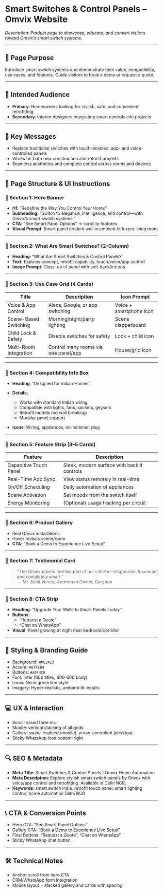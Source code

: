 # Smart Switches & Control Panels – Omvix Website

_Description: Product page to showcase, educate, and convert visitors toward Omvix’s smart switch systems._

---

## 🎯 Page Purpose

Introduce smart switch systems and demonstrate their value, compatibility, use cases, and features. Guide visitors to book a demo or request a quote.

---

## 👥 Intended Audience

- **Primary**: Homeowners looking for stylish, safe, and convenient retrofitting
- **Secondary**: Interior designers integrating smart controls into projects

---

## 🔑 Key Messages

- Replace traditional switches with touch-enabled, app- and voice-controlled panels
- Works for both new construction and retrofit projects
- Seamless aesthetics and complete control across rooms and devices

---

## 🧱 Page Structure & UI Instructions

### 🔹 Section 1: Hero Banner

- **H1**: “Redefine the Way You Control Your Home”
- **Subheading**: “Switch to elegance, intelligence, and control—with Omvix’s smart switch systems.”
- **CTA**: “See Smart Panel Options” → scroll to features
- **Visual Prompt**: Smart panel on dark wall in ambient-lit luxury living room

---

### 🔹 Section 2: What Are Smart Switches? (2-Column)

- **Heading**: “What Are Smart Switches & Control Panels?”
- **Text**: Explains concept, retrofit capability, touch/voice/app control
- **Image Prompt**: Close-up of panel with soft-backlit icons

---

### 🔹 Section 3: Use Case Grid (4 Cards)

| Title                | Description                                 | Icon Prompt             |
|----------------------|---------------------------------------------|--------------------------|
| Voice & App Control  | Alexa, Google, or app switching              | Voice + smartphone icon |
| Scene-Based Switching| Morning/night/party lighting                 | Scene clapperboard      |
| Child Lock & Safety  | Disable switches for safety                 | Lock + child icon       |
| Multi-Room Integration| Control many rooms via one panel/app       | House/grid icon         |

---

### 🔹 Section 4: Compatibility Info Box

- **Heading**: “Designed for Indian Homes”
- **Details**:
  - Works with standard Indian wiring
  - Compatible with lights, fans, sockets, geysers
  - Retrofit models (no wall breaking)
  - Modular panel support

- **Icons**: Wiring, appliances, no-hammer, plug

---

### 🔹 Section 5: Feature Strip (3–5 Cards)

| Feature               | Description                                 |
|-----------------------|---------------------------------------------|
| Capacitive Touch Panel| Sleek, modern surface with backlit controls |
| Real-Time App Sync    | View status remotely in real-time           |
| On/Off Scheduling     | Daily automation of appliances              |
| Scene Activation      | Set moods from the switch itself            |
| Energy Monitoring     | (Optional) usage tracking per circuit       |

---

### 🔹 Section 6: Product Gallery

- Real Omvix installations
- Hover reveals scene/room
- **CTA**: “Book a Demo to Experience Live Setup”

---

### 🔹 Section 7: Testimonial Card

> “The Omvix panels feel like part of our interior—responsive, luxurious, and completely smart.”  
— *Mr. Sahil Verma, Apartment Owner, Gurgaon*

---

### 🔹 Section 8: CTA Strip

- **Heading**: “Upgrade Your Walls to Smart Panels Today”
- **Buttons**:
  - “Request a Quote”
  - “Chat on WhatsApp”
- **Visual**: Panel glowing at night near bedroom/corridor

---

## 🎨 Styling & Branding Guide

- Background: `#002A22`
- Accent: `#67F1B4`
- Buttons: `#A4F4CB`
- Font: Inter (600 titles, 400–500 body)
- Icons: Neon green line style
- Imagery: Hyper-realistic, ambient-lit installs

---

## 💻 UX & Interaction

- Scroll-based fade-ins
- Mobile: vertical stacking of all grids
- Gallery: swipe-enabled (mobile), arrow-controlled (desktop)
- Sticky WhatsApp icon bottom-right

---

## 🔍 SEO & Metadata

- **Meta Title**: Smart Switches & Control Panels | Omvix Home Automation
- **Meta Description**: Explore stylish smart switch panels by Omvix with voice/app control and retrofitting. Available in Delhi NCR.
- **Keywords**: smart switch India, retrofit touch panel, smart lighting control, home automation Delhi NCR

---

## 📞 CTA & Conversion Points

- Hero CTA: “See Smart Panel Options”
- Gallery CTA: “Book a Demo to Experience Live Setup”
- Final Buttons: “Request a Quote”, “Chat on WhatsApp”
- Sticky WhatsApp chat button

---

## 🛠 Technical Notes

- Anchor scroll from hero CTA
- CRM/WhatsApp form integration
- Mobile layout = stacked gallery and cards with spacing
